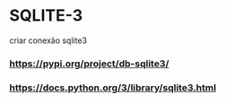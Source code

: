 # SQLITE-3
criar conexão sqlite3

### https://pypi.org/project/db-sqlite3/

### https://docs.python.org/3/library/sqlite3.html
